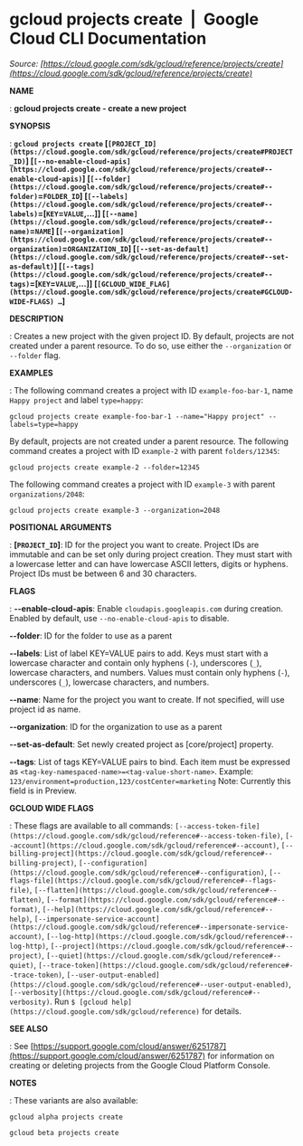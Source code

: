 # gcloud projects create  |  Google Cloud CLI Documentation

*Source: [https://cloud.google.com/sdk/gcloud/reference/projects/create](https://cloud.google.com/sdk/gcloud/reference/projects/create)*

**NAME**

: **gcloud projects create - create a new project**

**SYNOPSIS**

: **`gcloud projects create` [`[PROJECT_ID](https://cloud.google.com/sdk/gcloud/reference/projects/create#PROJECT_ID)`] [`[--no-enable-cloud-apis](https://cloud.google.com/sdk/gcloud/reference/projects/create#--enable-cloud-apis)`] [`[--folder](https://cloud.google.com/sdk/gcloud/reference/projects/create#--folder)`=`FOLDER_ID`] [`[--labels](https://cloud.google.com/sdk/gcloud/reference/projects/create#--labels)`=[`KEY`=`VALUE`,…]] [`[--name](https://cloud.google.com/sdk/gcloud/reference/projects/create#--name)`=`NAME`] [`[--organization](https://cloud.google.com/sdk/gcloud/reference/projects/create#--organization)`=`ORGANIZATION_ID`] [`[--set-as-default](https://cloud.google.com/sdk/gcloud/reference/projects/create#--set-as-default)`] [`[--tags](https://cloud.google.com/sdk/gcloud/reference/projects/create#--tags)`=[`KEY`=`VALUE`,…]] [`[GCLOUD_WIDE_FLAG](https://cloud.google.com/sdk/gcloud/reference/projects/create#GCLOUD-WIDE-FLAGS) …`]**

**DESCRIPTION**

: Creates a new project with the given project ID. By default, projects are not
created under a parent resource. To do so, use either the
`--organization` or `--folder` flag.

**EXAMPLES**

: The following command creates a project with ID `example-foo-bar-1`,
name `Happy project` and label `type=happy`:

```
gcloud projects create example-foo-bar-1 --name="Happy project" --labels=type=happy
```

By default, projects are not created under a parent resource. The following
command creates a project with ID `example-2` with parent
`folders/12345`:

```
gcloud projects create example-2 --folder=12345
```

The following command creates a project with ID `example-3` with
parent `organizations/2048`:

```
gcloud projects create example-3 --organization=2048
```

**POSITIONAL ARGUMENTS**

: **[`PROJECT_ID`]**:
ID for the project you want to create.
Project IDs are immutable and can be set only during project creation. They must
start with a lowercase letter and can have lowercase ASCII letters, digits or
hyphens. Project IDs must be between 6 and 30 characters.

**FLAGS**

: **--enable-cloud-apis**:
Enable `cloudapis.googleapis.com` during creation. Enabled by
default, use `--no-enable-cloud-apis` to disable.

**--folder**:
ID for the folder to use as a parent

**--labels**:
List of label KEY=VALUE pairs to add.
Keys must start with a lowercase character and contain only hyphens
(`-`), underscores (`_`), lowercase characters, and
numbers. Values must contain only hyphens (`-`), underscores
(`_`), lowercase characters, and numbers.

**--name**:
Name for the project you want to create. If not specified, will use project id
as name.

**--organization**:
ID for the organization to use as a parent

**--set-as-default**:
Set newly created project as [core/project] property.

**--tags**:
List of tags KEY=VALUE pairs to bind. Each item must be expressed as
`<tag-key-namespaced-name>=<tag-value-short-name>`.
Example: `123/environment=production,123/costCenter=marketing`
Note: Currently this field is in Preview.

**GCLOUD WIDE FLAGS**

: These flags are available to all commands: `[--access-token-file](https://cloud.google.com/sdk/gcloud/reference#--access-token-file)`,
`[--account](https://cloud.google.com/sdk/gcloud/reference#--account)`, `[--billing-project](https://cloud.google.com/sdk/gcloud/reference#--billing-project)`,
`[--configuration](https://cloud.google.com/sdk/gcloud/reference#--configuration)`,
`[--flags-file](https://cloud.google.com/sdk/gcloud/reference#--flags-file)`,
`[--flatten](https://cloud.google.com/sdk/gcloud/reference#--flatten)`, `[--format](https://cloud.google.com/sdk/gcloud/reference#--format)`, `[--help](https://cloud.google.com/sdk/gcloud/reference#--help)`, `[--impersonate-service-account](https://cloud.google.com/sdk/gcloud/reference#--impersonate-service-account)`,
`[--log-http](https://cloud.google.com/sdk/gcloud/reference#--log-http)`,
`[--project](https://cloud.google.com/sdk/gcloud/reference#--project)`, `[--quiet](https://cloud.google.com/sdk/gcloud/reference#--quiet)`, `[--trace-token](https://cloud.google.com/sdk/gcloud/reference#--trace-token)`, `[--user-output-enabled](https://cloud.google.com/sdk/gcloud/reference#--user-output-enabled)`,
`[--verbosity](https://cloud.google.com/sdk/gcloud/reference#--verbosity)`.
Run `$ [gcloud help](https://cloud.google.com/sdk/gcloud/reference)` for details.

**SEE ALSO**

: See [https://support.google.com/cloud/answer/6251787](https://support.google.com/cloud/answer/6251787)
for information on creating or deleting projects from the Google Cloud Platform
Console.

**NOTES**

: These variants are also available:

```
gcloud alpha projects create
```

```
gcloud beta projects create
```